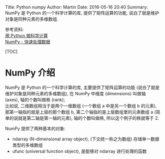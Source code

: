 Title: Python numpy
Author: Martin
Date: 2016-05-16 20:40
Summary: NumPy 是 Python 的一个科学计算的库, 提供了矩阵运算的功能, 说白了就是维护对象是同种元素的多维数组.

参考资料:<br>
[用 Python 做科学计算](http://old.sebug.net/paper/books/scipydoc/index.html)<br>
[NumPy - 快速处理数据](http://old.sebug.net/paper/books/scipydoc/numpy_intro.html)

[TOC]

# NumPy 介绍
NumPy 是 Python 的一个科学计算的库, 主要提供了矩阵运算的功能 (说白了就是维护对象是同种元素的多维数组), 在 NumPy 中维度 (dimensions) 叫做轴 (axes), 轴的个数叫做秩 (rank);<br>
比如说, 二维数组相当于是两个一维数组 (一个数组 a 中是另一个数组 b 的元素), 那第一轴指的就是上层的那个数组 b, 第二个轴指的是上层数组里的元素数组 a (简单的说就是第二轴是第一轴的元素), 轴的个数叫做秩, 所以这个例子的秩就等于 2.

NumPy 提供了两种基本的对象:

- ndarray (N-dimensional array object), (下文统一称之为数组) 存储单一数据类型的多维数组
- ufunc (universal function object), 是能够对 ndarray 进行处理的函数

